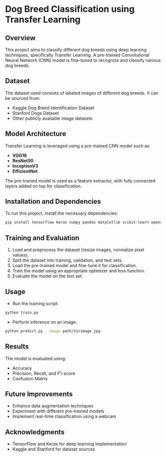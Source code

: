 # Dog Breed Classification using Transfer Learning

## Overview
This project aims to classify different dog breeds using deep learning techniques, specifically Transfer Learning. A pre-trained Convolutional Neural Network (CNN) model is fine-tuned to recognize and classify various dog breeds.

## Dataset
The dataset used consists of labeled images of different dog breeds. It can be sourced from:
- Kaggle Dog Breed Identification Dataset
- Stanford Dogs Dataset
- Other publicly available image datasets

## Model Architecture
Transfer Learning is leveraged using a pre-trained CNN model such as:
- **VGG16**
- **ResNet50**
- **InceptionV3**
- **EfficientNet**

The pre-trained model is used as a feature extractor, with fully connected layers added on top for classification.

## Installation and Dependencies
To run this project, install the necessary dependencies:
```bash
pip install tensorflow keras numpy pandas matplotlib scikit-learn opencv-python
```

## Training and Evaluation
1. Load and preprocess the dataset (resize images, normalize pixel values).
2. Split the dataset into training, validation, and test sets.
3. Load the pre-trained model and fine-tune it for classification.
4. Train the model using an appropriate optimizer and loss function.
5. Evaluate the model on the test set.

## Usage
- Run the training script:
```bash
python train.py
```
- Perform inference on an image:
```bash
python predict.py --image path/to/image.jpg
```

## Results
The model is evaluated using:
- Accuracy
- Precision, Recall, and F1-score
- Confusion Matrix

## Future Improvements
- Enhance data augmentation techniques
- Experiment with different pre-trained models
- Implement real-time classification using a webcam

## Acknowledgments
- TensorFlow and Keras for deep learning implementation
- Kaggle and Stanford for dataset sources
